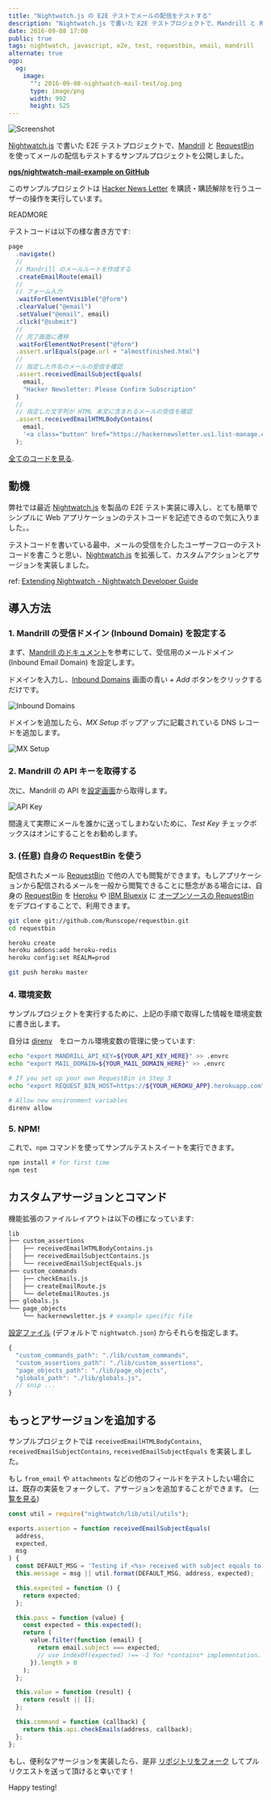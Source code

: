 ```yaml
---
title: "Nightwatch.js の E2E テストでメールの配信をテストする"
description: "Nightwatch.js で書いた E2E テストプロジェクトで、Mandrill と RequestBin を使ってメールの配信もテストするサンプルプロジェクトを公開しました。"
date: 2016-09-08 17:00
public: true
tags: nightwatch, javascript, e2e, test, requestbin, email, mandrill
alternate: true
ogp:
  og:
    image:
      "": 2016-09-08-nightwatch-mail-test/og.png
      type: image/png
      width: 992
      height: 525
---
```


![Screenshot](2016-09-08-nightwatch-mail-test/screen.gif)

[Nightwatch.js] で書いた E2E テストプロジェクトで、[Mandrill] と [RequestBin] を使ってメールの配信もテストするサンプルプロジェクトを公開しました。

**[ngs/nightwatch-mail-example on GitHub]**

このサンプルプロジェクトは [Hacker News Letter] を購読・購読解除を行うユーザーの操作を実行しています。

READMORE

テストコードは以下の様な書き方です:

```js
page
  .navigate()
  //
  // Mandrill のメールルートを作成する
  .createEmailRoute(email)
  //
  // フォーム入力
  .waitForElementVisible("@form")
  .clearValue("@email")
  .setValue("@email", email)
  .click("@submit")
  //
  // 完了画面に遷移
  .waitForElementNotPresent("@form")
  .assert.urlEquals(page.url + "almostfinished.html")
  //
  // 指定した件名のメールの受信を確認
  .assert.receivedEmailSubjectEquals(
    email,
    "Hacker Newsletter: Please Confirm Subscription"
  )
  //
  // 指定した文字列が HTML 本文に含まれるメールの受信を確認
  .assert.receivedEmailHTMLBodyContains(
    email,
    '<a class="button" href="https://hackernewsletter.us1.list-manage.com/subscribe/confirm?u='
  );
```

[全てのコードを見る](https://github.com/ngs/nightwatch-mail-example/blob/master/tests/hackernewsletter.js).

## 動機

弊社では最近 [Nightwatch.js] を製品の E2E テスト実装に導入し、とても簡単でシンプルに Web アプリケーションのテストコードを記述できるので気に入りました。。

テストコードを書いている最中、メールの受信を介したユーザーフローのテストコードを書こうと思い、[Nightwatch.js] を拡張して、カスタムアクションとアサージョンを実装しました。

ref: [Extending Nightwatch - Nightwatch Developer Guide](http://nightwatchjs.org/guide#extending)

## 導入方法

### 1. Mandrill の受信ドメイン (Inbound Domain) を設定する

まず、[Mandrill のドキュメント]を参考にして、受信用のメールドメイン (Inbound Email Domain) を設定します。

ドメインを入力し、[Inbound Domains] 画面の青い _+ Add_ ボタンをクリックするだけです。

![Inbound Domains](2016-09-08-nightwatch-mail-test/inbound-domains.png)

ドメインを追加したら、_MX Setup_ ポップアップに記載されている DNS レコードを追加します。

![MX Setup](2016-09-08-nightwatch-mail-test/mx-setup.png)

### 2. Mandrill の API キーを取得する

次に、Mandrill の API を[設定画面]から取得します。

![API Key](2016-09-08-nightwatch-mail-test/api-key.png)

間違えて実際にメールを誰かに送ってしまわないために、_Test Key_ チェックボックスはオンにすることをお勧めします。

### 3. (任意) 自身の RequestBin を使う

配信されたメール [RequestBin] で他の人でも閲覧ができます。もしアプリケーションから配信されるメールを一般から閲覧できることに懸念がある場合には、自身の [RequestBin] を [Heroku] や [IBM Bluexix] に [オープンソースの RequestBin] をデプロイすることで、利用できます。

```sh
git clone git://github.com/Runscope/requestbin.git
cd requestbin

heroku create
heroku addons:add heroku-redis
heroku config:set REALM=prod

git push heroku master
```

### 4. 環境変数

サンプルプロジェクトを実行するために、上記の手順で取得した情報を環境変数に書き出します。

自分は [direnv]　をローカル環境変数の管理に使っています:

```sh
echo "export MANDRILL_API_KEY=${YOUR_API_KEY_HERE}" >> .envrc
echo "export MAIL_DOMAIN=${YOUR_MAIL_DOMAIN_HERE}" >> .envrc

# If you set up your own RequestBin in Step 3
echo "export REQUEST_BIN_HOST=https://${YOUR_HEROKU_APP}.herokuapp.com" >> .envrc

# Allow new environment variables
direnv allow
```

### 5. NPM!

これで、`npm` コマンドを使ってサンプルテストスイートを実行できます。

```sh
npm install # for first time
npm test
```

## カスタムアサージョンとコマンド

機能拡張のファイルレイアウトは以下の様になっています:

```sh
lib
├── custom_assertions
│   ├── receivedEmailHTMLBodyContains.js
│   ├── receivedEmailSubjectContains.js
│   └── receivedEmailSubjectEquals.js
├── custom_commands
│   ├── checkEmails.js
│   ├── createEmailRoute.js
│   └── deleteEmailRoutes.js
├── globals.js
└── page_objects
    └── hackernewsletter.js # example specific file
```

[設定ファイル] (デフォルトで `nightwatch.json`) からそれらを指定します。

```js
{
  "custom_commands_path": "./lib/custom_commands",
  "custom_assertions_path": "./lib/custom_assertions",
  "page_objects_path": "./lib/page_objects",
  "globals_path": "./lib/globals.js",
  // snip ...
}
```

## もっとアサージョンを追加する

サンプルプロジェクトでは `receivedEmailHTMLBodyContains`, `receivedEmailSubjectContains`, `receivedEmailSubjectEquals` を実装しました。

もし `from_email` や `attachments` などの他のフィールドをテストしたい場合には、既存の実装をフォークして、アサージョンを追加することができます。 ([一覧を見る])

```js
const util = require("nightwatch/lib/util/utils");

exports.assertion = function receivedEmailSubjectEquals(
  address,
  expected,
  msg
) {
  const DEFAULT_MSG = 'Testing if <%s> received with subject equals to "%s".';
  this.message = msg || util.format(DEFAULT_MSG, address, expected);

  this.expected = function () {
    return expected;
  };

  this.pass = function (value) {
    const expected = this.expected();
    return (
      value.filter(function (email) {
        return email.subject === expected;
        // use indexOf(expected) !== -1 for *contains* implementation.
      }).length > 0
    );
  };

  this.value = function (result) {
    return result || [];
  };

  this.command = function (callback) {
    return this.api.checkEmails(address, callback);
  };
};
```

もし、便利なアサージョンを実装したら、是非 [リポジトリをフォーク] してプルリクエストを送って頂けると幸いです！

Happy testing!

[nightwatch.js]: http://nightwatchjs.org/
[ngs/nightwatch-mail-example on github]: https://github.com/ngs/nightwatch-mail-example
[hacker news letter]: http://www.hackernewsletter.com/
[mandrill]: https://mandrillapp.com/
[requestbin]: https://requestbin.com/
[mandrill のドキュメント]: https://mandrill.zendesk.com/hc/en-us/articles/205583197-Inbound-Email-Processing-Overview#set-up-an-inbound-domain
[inbound domains]: https://mandrillapp.com/inbound
[設定画面]: https://mandrillapp.com/settings/index
[heroku]: https://www.heroku.com/
[ibm bluexix]: http://www.ibm.com/cloud-computing/bluemix/
[オープンソースの requestbin]: https://github.com/Runscope/requestbin
[direnv]: http://direnv.net/
[設定ファイル]: http://nightwatchjs.org/guide#settings-file
[一覧を見る]: https://mandrill.zendesk.com/hc/en-us/articles/205583197-Inbound-Email-Processing-Overview#inbound-events-format
[リポジトリをフォーク]: https://github.com/ngs/nightwatch-mail-example/fork
